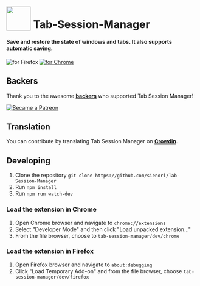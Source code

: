# <sub><img src="/src/icons/icon.svg" width=64px height=64px></sub> Tab-Session-Manager

#### Save and restore the state of windows and tabs. It also supports automatic saving.

[<img src="https://addons.cdn.mozilla.net/static/img/addons-buttons/AMO-button_1.png" align="left" alt="for Firefox">](https://addons.mozilla.org/firefox/addon/tab-session-manager/)

[<img src="https://developer.chrome.com/webstore/images/ChromeWebStore_BadgeWBorder_v2_206x58.png" alt="for Chrome">](https://chrome.google.com/webstore/detail/tab-session-manager/iaiomicjabeggjcfkbimgmglanimpnae/)

## Backers

Thank you to the awesome **[backers](https://github.com/sienori/Tab-Session-Manager/blob/master/BACKERS.md)** who supported Tab Session Manager!

[<img src="https://c5.patreon.com/external/logo/become_a_patron_button.png" alt="Became a Patreon">](https://www.patreon.com/sienori)

## Translation

You can contribute by translating Tab Session Manager on **[Crowdin](https://crowdin.com/project/tab-session-manager)**.

## Developing

1. Clone the repository `git clone https://github.com/sienori/Tab-Session-Manager`
2. Run `npm install`
3. Run `npm run watch-dev`

### Load the extension in Chrome

1. Open Chrome browser and navigate to `chrome://extensions`
2. Select "Developer Mode" and then click "Load unpacked extension..."
3. From the file browser, choose to `tab-session-manager/dev/chrome`

### Load the extension in Firefox

1. Open Firefox browser and navigate to `about:debugging`
2. Click "Load Temporary Add-on" and from the file browser, choose `tab-session-manager/dev/firefox`
